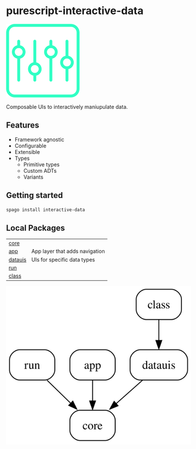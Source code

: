 # purescript-interactive-data

![interactive-data](./assets/logo.svg)

Composable UIs to interactively maniupulate data.

## Features

- Framework agnostic
- Configurable
- Extensible
- Types
  - Primitive types
  - Custom ADTs
  - Variants

## Getting started

```sh
spago install interactive-data
```

## Local Packages

|                         |                                |
| ----------------------- | ------------------------------ |
| [core](link-core)       |                                |
| [app](link-app)         | App layer that adds navigation |
| [datauis](link-datauis) | UIs for specific data types    |
| [run](link-run)         |                                |
| [class](link-class)     |                                |

![!image](./assets/local-packages-graph.svg)

[link-core]: packages/interactive-data-core
[link-app]: packages/interactive-data-app
[link-datauis]: packages/interactive-data-datauis
[link-run]: packages/interactive-data-run
[link-class]: packages/interactive-data-class
